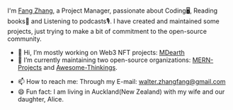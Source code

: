 I'm [Fang Zhang](https://fang-zhang.com), a Project Manager, passionate about Coding🖥, Reading books📜 and Listening to podcasts🎙. I have created and maintained some projects, just trying to make a bit of commitment to the open-source community.

- 👋 Hi, I’m mostly working on Web3 NFT projects: [MDearth](https://mdearth.io)
- 🌱 I’m currently maintaining two open-source organizations: [MERN-Projects](https://github.com/MERN-Entrepreneur-Projects) and [Awesome-Thinkings](https://github.com/Awesome-Thinkings).
<!-- - 💞️ I’m looking to collaborate on Web3 or MERN projects. -->
- 📫 How to reach me: Through my E-mail: walter.zhangfang@gmail.com
- 😄 Fun fact: I am living in Auckland(New Zealand) with my wife and our daughter, Alice.


<!-- - 👀 I’m interested in a sort of Web3 application called "dApp", especially some [Awesome Web3 Projects](https://github.com/Awesome-Thinkings/Awesome-Web3) that could help people understand and be involved in the Web3 world. -->
